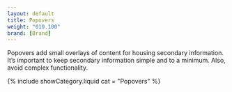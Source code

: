 ```yaml
---
layout: default
title: Popovers
weight: "010.100"
brand: [Brand]
---
```


<div class="row">
	<div class="col-sm-7 col-sm-offset-5 category-head">
		Popovers add small overlays of content for housing secondary information. It&rsquo;s important to keep secondary information simple and to a minimum. Also,
		avoid complex functionality.
	</div>
</div>

{% include showCategory.liquid  cat = "Popovers" %}